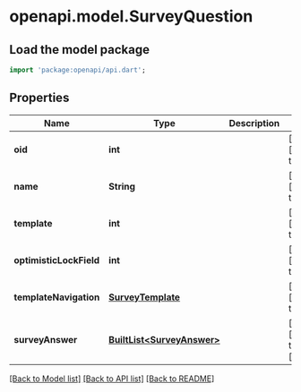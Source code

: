 # openapi.model.SurveyQuestion

## Load the model package
```dart
import 'package:openapi/api.dart';
```

## Properties
Name | Type | Description | Notes
------------ | ------------- | ------------- | -------------
**oid** | **int** |  | [optional] [default to null]
**name** | **String** |  | [optional] [default to null]
**template** | **int** |  | [optional] [default to null]
**optimisticLockField** | **int** |  | [optional] [default to null]
**templateNavigation** | [**SurveyTemplate**](SurveyTemplate.md) |  | [optional] [default to null]
**surveyAnswer** | [**BuiltList&lt;SurveyAnswer&gt;**](SurveyAnswer.md) |  | [optional] [default to const []]

[[Back to Model list]](../README.md#documentation-for-models) [[Back to API list]](../README.md#documentation-for-api-endpoints) [[Back to README]](../README.md)



